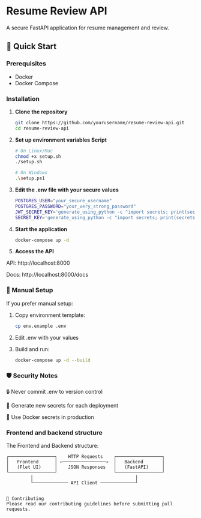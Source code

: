 # Resume Review API

A secure FastAPI application for resume management and review.

## 🚀 Quick Start

### Prerequisites
- Docker
- Docker Compose

### Installation

1. **Clone the repository**
   ```bash
   git clone https://github.com/yourusername/resume-review-api.git
   cd resume-review-api

2. **Set up environment variables Script**
    ```bash
    # On Linux/Mac
    chmod +x setup.sh
    ./setup.sh

    # On Windows
    .\setup.ps1

3. **Edit the .env file with your secure values**

    ```bash
    POSTGRES_USER="your_secure_username"
    POSTGRES_PASSWORD="your_very_strong_password"
    JWT_SECRET_KEY='generate_using_python -c "import secrets; print(secrets.token_urlsafe(32))"'
    SECRET_KEY='generate_using_python -c "import secrets; print(secrets.token_hex(32))"'

4. **Start the application**
    ```bash
    docker-compose up -d

5. **Access the API**

API: http://localhost:8000

Docs: http://localhost:8000/docs

### 🔧 Manual Setup
If you prefer manual setup:

1. Copy environment template:

    ```bash
    cp env.example .env

2. Edit .env with your values

3. Build and run:

    ```bash
    docker-compose up -d --build

### 🛡️ Security Notes
🔒 Never commit .env to version control

🔑 Generate new secrets for each deployment

🐳 Use Docker secrets in production


### Frontend and backend structure

The Frontend and Backend structure:
```text
┌─────────────────┐    HTTP Requests    ┌─────────────────┐
│   Frontend      │ ←────────────────→  │   Backend       │
│   (Flet UI)     │    JSON Responses   │   (FastAPI)     │
└─────────────────┘                     └─────────────────┘
         │                                      │
         └───────────── API Client ─────────────┘


🤝 Contributing
Please read our contributing guidelines before submitting pull requests.
